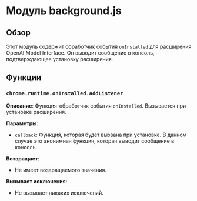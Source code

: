 # Модуль background.js

## Обзор

Этот модуль содержит обработчик события `onInstalled` для расширения OpenAI Model Interface.  Он выводит сообщение в консоль, подтверждающее установку расширения.


## Функции

### `chrome.runtime.onInstalled.addListener`

**Описание**:  Функция-обработчик события `onInstalled`. Вызывается при установке расширения.

**Параметры**:
- `callback`: Функция, которая будет вызвана при установке. В данном случае это анонимная функция, которая выводит сообщение в консоль.


**Возвращает**:
- Не имеет возвращаемого значения.


**Вызывает исключения**:
-  Не вызывает никаких исключений.